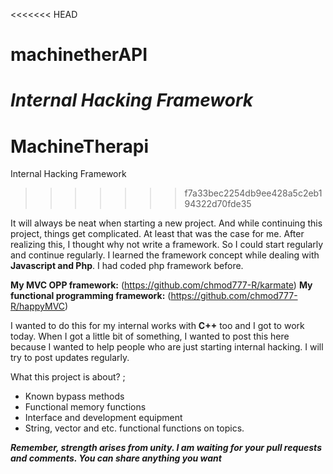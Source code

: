 <<<<<<< HEAD

# machinetherAPI
***Internal Hacking Framework***
=======
# MachineTherapi
Internal Hacking Framework
>>>>>>> f7a33bec2254db9ee428a5c2eb194322d70fde35

It will always be neat when starting a new project. And while continuing this project, things get complicated. At least that was the case for me.
After realizing this, I thought why not write a framework. So I could start regularly and continue regularly. I learned the framework concept while dealing with **Javascript and Php**. I had coded php framework before.

**My MVC OPP framework:**
(https://github.com/chmod777-R/karmate)
**My functional programming framework:**
(https://github.com/chmod777-R/happyMVC)

I wanted to do this for my internal works with  **C++** too and I got to work today. When I got a little bit of something, I wanted to post this here because I wanted to help people who are just starting internal hacking.
I will try to post updates regularly.

What this project is about? ;
 - Known bypass methods
 - Functional memory functions
 - Interface and development equipment
 - String, vector and etc. functional functions on topics.

***Remember, strength arises from unity. I am waiting for your pull requests and comments. You can share anything you want***